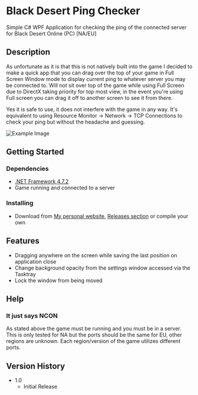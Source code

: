 # Black Desert Ping Checker

Simple C# WPF Application for checking the ping of the connected server for Black Desert Online (PC) [NA/EU]

## Description

As unfortunate as it is that this is not natively built into the game I decided to make a quick app that you can drag over the top of your game in Full Screen Window mode to display current ping to whatever server you may be connected to. Will not sit over top of the game while using Full Screen due to DirectX taking priority for top most view, in the event you're using Full screen you can drag it off to another screen to see it from there.

Yes it is safe to use, it does not interfere with the game in any way. It's equivalent to using Resource Monitor -> Network -> TCP Connections to check your ping but without the headache and guessing.

![Example Image](https://i.imgur.com/ZyBnDNx.png)

## Getting Started

### Dependencies

* [.NET Framework 4.7.2](https://dotnet.microsoft.com/download/dotnet-framework/net472)
* Game running and connected to a server

### Installing

* Download from [My personal website](http://tonic.pw/files/bdo/BDOPingChecker.exe), [Releases section](https://github.com/Tonnilson/BDOPingChecker/releases) or compile your own

## Features
* Dragging anywhere on the screen while saving the last position on application close
* Change background opacity from the settings window accessed via the Tasktray
* Lock the window from being moved

## Help

### It just says NCON
As stated above the game must be running and you must be in a server. This is only tested for NA but the ports should be the same for EU, other regions are unknown. Each region/version of the game utilizes different ports.

## Version History

* 1.0
    * Initial Release
